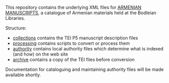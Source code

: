 This repository contains the underlying XML files for [ARMENIAN MANUSCRIPTS](https://armenian.bodleian.ox.ac.uk/), a catalogue of Armenian materials held at the Bodleian Libraries.

Structure:

- [collections](collections/) contains the TEI P5 manuscript description files
- [processing](processing/) contains scripts to convert or process them
- [authority](authority/) contains local authority files which determine what is indexed (and how) on the web site
- [archive](working/) contains a copy of the TEI files before conversion

Documentation for cataloguing and maintaining authority files will be made available shortly.
